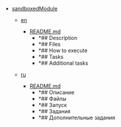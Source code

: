 - <a href = "F:\Node_projects\Node_Way\Education\TSH_video\Timur_Video_Node.js\part_7\InversionOfControl-master\sandboxedModule\cat.sandboxedModule\dir.sandboxedModule.md">sandboxedModule</a>
    - <a href = "F:\Node_projects\Node_Way\Education\TSH_video\Timur_Video_Node.js\part_7\InversionOfControl-master\sandboxedModule\en\cat.en\dir.en.md">en</a>
        - <a href = "F:\Node_projects\Node_Way\Education\TSH_video\Timur_Video_Node.js\part_7\InversionOfControl-master\sandboxedModule\en\README.md">README.md</a>
            - *## Description
            - *## Files
            - *## How to execute
            - *## Tasks
            - *## Additional tasks
    
    - <a href = "F:\Node_projects\Node_Way\Education\TSH_video\Timur_Video_Node.js\part_7\InversionOfControl-master\sandboxedModule\ru\cat.ru\dir.ru.md">ru</a>
        - <a href = "F:\Node_projects\Node_Way\Education\TSH_video\Timur_Video_Node.js\part_7\InversionOfControl-master\sandboxedModule\ru\README.md">README.md</a>
            - *## Описание
            - *## Файлы
            - *## Запуск
            - *## Задания
            - *## Дополнительные задания
    
